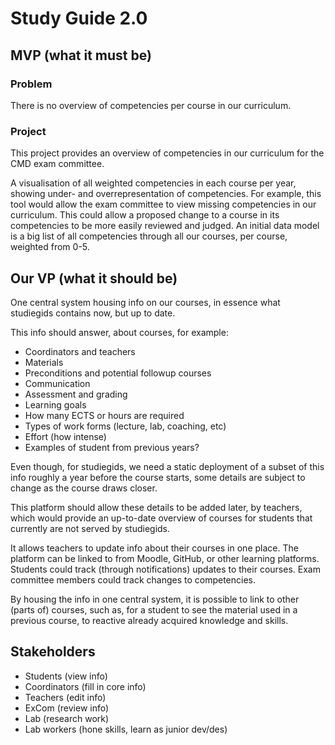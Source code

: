# Study Guide 2.0

## MVP (what it must be)

### Problem

There is no overview of competencies per course in our curriculum.

### Project

This project provides an overview of competencies in our curriculum for the CMD exam committee.

A visualisation of all weighted competencies in each course per year, showing under- and overrepresentation of competencies.
For example, this tool would allow the exam committee to view missing competencies in our curriculum.
This could allow a proposed change to a course in its competencies to be more easily reviewed and judged.
An initial data model is a big list of all competencies through all our courses, per course, weighted from 0-5.

## Our VP (what it should be)

One central system housing info on our courses, in essence what studiegids contains now, but up to date.

This info should answer, about courses, for example:

-   Coordinators and teachers
-   Materials
-   Preconditions and potential followup courses
-   Communication
-   Assessment and grading
-   Learning goals
-   How many ECTS or hours are required
-   Types of work forms (lecture, lab, coaching, etc)
-   Effort (how intense)
-   Examples of student from previous years?

Even though, for studiegids, we need a static deployment of a subset of this info roughly a year before the course starts, some details are subject to change as the course draws closer.

This platform should allow these details to be added later, by teachers, which would provide an up-to-date overview of courses for students that currently are not served by studiegids.

It allows teachers to update info about their courses in one place.
The platform can be linked to from Moodle, GitHub, or other learning platforms.
Students could track (through notifications) updates to their courses.
Exam committee members could track changes to competencies.

By housing the info in one central system, it is possible to link to other (parts of) courses, such as, for a student to see the material used in a previous course, to reactive already acquired knowledge and skills.

## Stakeholders

-   Students (view info)
-   Coordinators (fill in core info)
-   Teachers (edit info)
-   ExCom (review info)
-   Lab (research work)
-   Lab workers (hone skills, learn as junior dev/des)
